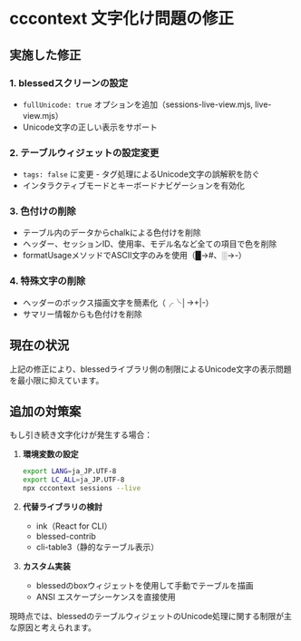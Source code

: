 # cccontext 文字化け問題の修正

## 実施した修正

### 1. blessedスクリーンの設定
- `fullUnicode: true` オプションを追加（sessions-live-view.mjs, live-view.mjs）
- Unicode文字の正しい表示をサポート

### 2. テーブルウィジェットの設定変更
- `tags: false` に変更 - タグ処理によるUnicode文字の誤解釈を防ぐ
- インタラクティブモードとキーボードナビゲーションを有効化

### 3. 色付けの削除
- テーブル内のデータからchalkによる色付けを削除
- ヘッダー、セッションID、使用率、モデル名など全ての項目で色を削除
- formatUsageメソッドでASCII文字のみを使用（█→#、░→-）

### 4. 特殊文字の削除
- ヘッダーのボックス描画文字を簡素化（╭╰│→+|-）
- サマリー情報からも色付けを削除

## 現在の状況

上記の修正により、blessedライブラリ側の制限によるUnicode文字の表示問題を最小限に抑えています。

## 追加の対策案

もし引き続き文字化けが発生する場合：

1. **環境変数の設定**
   ```bash
   export LANG=ja_JP.UTF-8
   export LC_ALL=ja_JP.UTF-8
   npx cccontext sessions --live
   ```

2. **代替ライブラリの検討**
   - ink（React for CLI）
   - blessed-contrib
   - cli-table3（静的なテーブル表示）

3. **カスタム実装**
   - blessedのboxウィジェットを使用して手動でテーブルを描画
   - ANSI エスケープシーケンスを直接使用

現時点では、blessedのテーブルウィジェットのUnicode処理に関する制限が主な原因と考えられます。